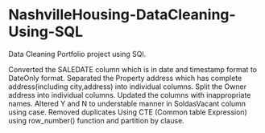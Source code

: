 # NashvilleHousing-DataCleaning-Using-SQL

Data Cleaning Portfolio project using SQl.



Converted the SALEDATE column which is in date and timestamp format to DateOnly format.
Separated the Property address which has complete address(including city,address) into individual columns.
Split the Owner address into individual columns.
Updated the columns with inappropriate names.
Altered Y and N to understable manner in SoldasVacant column using case.
Removed duplicates  Using CTE (Common table Expression)  using row_number() function and partition by clause.

